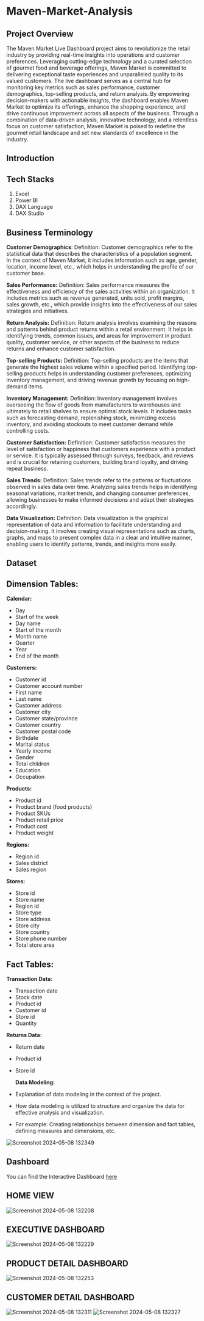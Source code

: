 # Maven-Market-Analysis

## Project Overview

The Maven Market Live Dashboard project aims to revolutionize the retail industry by providing real-time insights into operations and customer preferences. Leveraging cutting-edge technology and a curated selection of gourmet food and beverage offerings, Maven Market is committed to delivering exceptional taste experiences and unparalleled quality to its valued customers. The live dashboard serves as a central hub for monitoring key metrics such as sales performance, customer demographics, top-selling products, and return analysis. By empowering decision-makers with actionable insights, the dashboard enables Maven Market to optimize its offerings, enhance the shopping experience, and drive continuous improvement across all aspects of the business. Through a combination of data-driven analysis, innovative technology, and a relentless focus on customer satisfaction, Maven Market is poised to redefine the gourmet retail landscape and set new standards of excellence in the industry.

## Introduction

## Tech Stacks

1. Excel
2. Power BI
3. DAX Language
4. DAX Studio

## Business Terminology

**Customer Demographics**:
Definition: Customer demographics refer to the statistical data that describes the characteristics of a population segment. In the context of Maven Market, it includes information such as age, gender, location, income level, etc., which helps in understanding the profile of our customer base.

**Sales Performance:**
Definition: Sales performance measures the effectiveness and efficiency of the sales activities within an organization. It includes metrics such as revenue generated, units sold, profit margins, sales growth, etc., which provide insights into the effectiveness of our sales strategies and initiatives.

**Return Analysis:**
Definition: Return analysis involves examining the reasons and patterns behind product returns within a retail environment. It helps in identifying trends, common issues, and areas for improvement in product quality, customer service, or other aspects of the business to reduce returns and enhance customer satisfaction.

**Top-selling Products:**
Definition: Top-selling products are the items that generate the highest sales volume within a specified period. Identifying top-selling products helps in understanding customer preferences, optimizing inventory management, and driving revenue growth by focusing on high-demand items.

**Inventory Management:**
Definition: Inventory management involves overseeing the flow of goods from manufacturers to warehouses and ultimately to retail shelves to ensure optimal stock levels. It includes tasks such as forecasting demand, replenishing stock, minimizing excess inventory, and avoiding stockouts to meet customer demand while controlling costs.

**Customer Satisfaction:**
Definition: Customer satisfaction measures the level of satisfaction or happiness that customers experience with a product or service. It is typically assessed through surveys, feedback, and reviews and is crucial for retaining customers, building brand loyalty, and driving repeat business.

**Sales Trends:**
Definition: Sales trends refer to the patterns or fluctuations observed in sales data over time. Analyzing sales trends helps in identifying seasonal variations, market trends, and changing consumer preferences, allowing businesses to make informed decisions and adapt their strategies accordingly.

**Data Visualization:**
Definition: Data visualization is the graphical representation of data and information to facilitate understanding and decision-making. It involves creating visual representations such as charts, graphs, and maps to present complex data in a clear and intuitive manner, enabling users to identify patterns, trends, and insights more easily.

## Dataset

## Dimension Tables:

**Calendar:**

* Day
* Start of the week
* Day name
* Start of the month
* Month name
* Quarter
* Year
* End of the month

**Customers:**

* Customer id
* Customer account number
* First name
* Last name
* Customer address
* Customer city
* Customer state/province
* Customer country
* Customer postal code
* Birthdate
* Marital status
* Yearly income
* Gender
* Total children
* Education
* Occupation

**Products:**

* Product id
* Product brand (food products)
* Product SKUs
* Product retail price
* Product cost
* Product weight

**Regions:**

* Region id
* Sales district
* Sales region

**Stores:**

* Store id
* Store name
* Region id
* Store type
* Store address
* Store city
* Store country
* Store phone number
* Total store area

## Fact Tables:

**Transaction Data:**

* Transaction date
* Stock date
* Product id
* Customer id
* Store id
* Quantity
  
**Returns Data:**

* Return date
* Product id
* Store id

  **Data Modeling:**

* Explanation of data modeling in the context of the project.
* How data modeling is utilized to structure and organize the data for effective analysis and visualization.
* For example: Creating relationships between dimension and fact tables, defining measures and dimensions, etc.

![Screenshot 2024-05-08 132349](https://github.com/Kartiksinghbisen/Maven-Market-Analysis/assets/139736045/2104b4b4-c8d7-48f6-9730-3fa611eb032c)



## Dashboard

You can find the Interactive Dashboard [here](https://app.powerbi.com/view?r=eyJrIjoiYjg3ZGY1ZTUtZmY1Mi00NTY3LTgwMjQtZmRlYTMwYTFjOTAzIiwidCI6ImM2ZTU0OWIzLTVmNDUtNDAzMi1hYWU5LWQ0MjQ0ZGM1YjJjNCJ9)

## HOME VIEW

![Screenshot 2024-05-08 132208](https://github.com/Kartiksinghbisen/Maven-Market-Analysis/assets/139736045/f594f2bf-2cd1-4ba5-98be-08b25ae88a73)


## EXECUTIVE DASHBOARD
![Screenshot 2024-05-08 132229](https://github.com/Kartiksinghbisen/Maven-Market-Analysis/assets/139736045/f6a90173-52c4-48a1-8c0b-99c5c2a2bd6c)


## PRODUCT DETAIL DASHBOARD
![Screenshot 2024-05-08 132253](https://github.com/Kartiksinghbisen/Maven-Market-Analysis/assets/139736045/66542380-7185-49dd-a336-ca85088a9790)


## CUSTOMER DETAIL DASHBOARD
![Screenshot 2024-05-08 132311](https://github.com/Kartiksinghbisen/Maven-Market-Analysis/assets/139736045/ed663107-9b00-4124-8202-35237ef066ea)
![Screenshot 2024-05-08 132327](https://github.com/Kartiksinghbisen/Maven-Market-Analysis/assets/139736045/bf962d48-44a4-403f-900e-ba7b313f219b)
